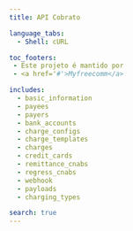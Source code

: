 ```yaml
---
title: API Cobrato

language_tabs:
  - Shell: cURL

toc_footers:
 - Este projeto é mantido por
 - <a href='#'>Myfreecomm</a>

includes:
  - basic_information
  - payees
  - payers
  - bank_accounts
  - charge_configs
  - charge_templates
  - charges
  - credit_cards
  - remittance_cnabs
  - regress_cnabs
  - webhook
  - payloads
  - charging_types

search: true
---
```

